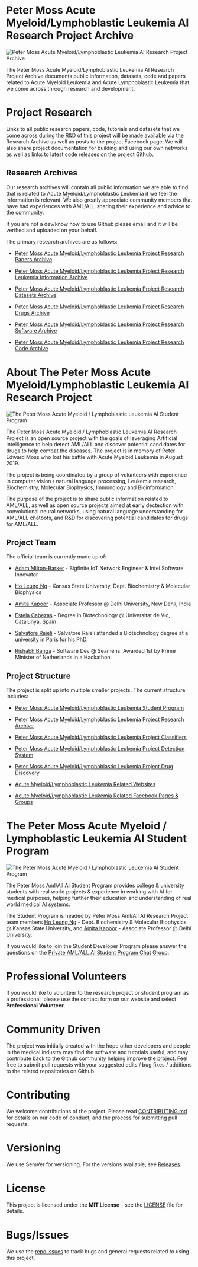 # Peter Moss Acute Myeloid/Lymphoblastic Leukemia AI Research Project Archive

![Peter Moss Acute Myeloid/Lymphoblastic Leukemia AI Research Project Archive](Media/Images/research-archives-banner.png)

The Peter Moss Acute Myeloid/Lymphoblastic Leukemia AI Research Project Archive documents public information, datasets, code and papers related to Acute Myeloid Leukemia and Acute Lymphoblastic Leukemia that we come across through research and development.

# Project Research

Links to all public research papers, code, tutorials and datasets that we come across during the R&D of this project will be made available via the Research Archive as well as posts to the project Facebook page. We will also share project documentation for building and using our own networks as well as links to latest code releases on the project Github.

## Research Archives

Our research archives will contain all public information we are able to find that is related to Acute Myeloid/Lymphoblastic Leukemia if we feel the information is relevant. We also greatly appreciate community members that have had experiences with AML/ALL sharing their experience and advice to the community.

If you are not a dev/know how to use Github please email and it will be verified and uploaded on your behalf.

The primary research archives are as follows:

- [Peter Moss Acute Myeloid/Lymphoblastic Leukemia Project Research Papers Archive](https://github.com/AMLResearchProject/AML-ALL-Research-Archive/AML-ALL-Research-Archive/blob/master/Papers.md "Peter Moss Acute Myeloid/Lymphoblastic Leukemia Project Research Papers Archive")

- [Peter Moss Acute Myeloid/Lymphoblastic Leukemia Project Research Leukemia Information Archive](https://github.com/AMLResearchProject/AML-ALL-Research-Archive/AML-ALL-Research-Archive/blob/master/Leukemia.md "Peter Moss Acute Myeloid/Lymphoblastic Leukemia Project Research Leukemia Information Archive")

- [Peter Moss Acute Myeloid/Lymphoblastic Leukemia Project Research Datasets Archive](https://github.com/AMLResearchProject/AML-ALL-Research-Archive/AML-ALL-Research-Archive/blob/master/Datasets.md "Peter Moss Acute Myeloid/Lymphoblastic Leukemia Project Research Datasets Archive")

- [Peter Moss Acute Myeloid/Lymphoblastic Leukemia Project Research Drugs Archive](https://github.com/AMLResearchProject/AML-ALL-Research-Archive/AML-ALL-Research-Archive/blob/master/Drugs.md "Peter Moss Acute Myeloid/Lymphoblastic Leukemia Project Research Drugs Archive")

- [Peter Moss Acute Myeloid/Lymphoblastic Leukemia Project Research Software Archive](https://github.com/AMLResearchProject/AML-ALL-Research-Archive/AML-ALL-Research-Archive/blob/master/Software.md "Peter Moss Acute Myeloid/Lymphoblastic Leukemia Project Research Software Archive")

- [Peter Moss Acute Myeloid/Lymphoblastic Leukemia Project Research Code Archive](https://github.com/AMLResearchProject/AML-ALL-Research-Archive/AML-ALL-Research-Archive/blob/master/Code.md "Peter Moss Acute Myeloid/Lymphoblastic Leukemia Project Research Code Archive")

# About The Peter Moss Acute Myeloid/Lymphoblastic Leukemia AI Research Project

![The Peter Moss Acute Myeloid / Lymphoblastic Leukemia AI Student Program](Media/Images/Page-Banner.png)

The Peter Moss Acute Myeloid / Lymphoblastic Leukemia AI Research Project is an open source project with the goals of leveraging Artificial Intelligence to help detect AML/ALL and discover potential candidates for drugs to help combat the diseases. The project is in memory of Peter Edward Moss who lost his battle with Acute Myeloid Leukemia in August 2019.

The project is being coordinated by a group of volunteers with experience in computer vision / natural language processing, Leukemia research, Biochemistry, Molecular Biophysics, Immunology and Bioinformation.

The purpose of the project is to share public information related to AML/ALL, as well as open source projects aimed at early dectection with convolutional neural networks, using natural language understanding for AML/ALL chatbots, and R&D for discovering potential candidates for drugs for AML/ALL.

## Project Team

The official team is currently made up of:

- [Adam Milton-Barker](https://github.com/orgs/AMLResearchProject/people/AdamMiltonBarker "Adam Milton-Barker") - Bigfinite IoT Network Engineer & Intel Software Innovator

- [Ho Leung Ng](https://github.com/orgs/AMLResearchProject/people/holeung "Ho  Leung Ng") - Kansas State University, Dept. Biochemistry & Molecular Biophysics

- [Amita Kapoor](https://github.com/orgs/AMLResearchProject/people/amita-kapoor "Amita Kapoor") - Associate Professor @ Delhi University, New Dehli, India

- [Estela Cabezas](https://www.facebook.com/Esteeelaa "Estela Cabezas") - Degree in Biotechnology @ Universitat de Vic, Catalunya, Spain

- [Salvatore Raieli​](https://github.com/orgs/AMLResearchProject/people/SalvatoreRa "Salvatore Raieli​") - Salvatore Raieli attended a Biotechnology degree at a university in Paris for his PhD.

- [Rishabh Banga](https://github.com/orgs/AMLResearchProject/people/rishabhbanga "Rishabh Banga")​ - Software Dev @ Seamens. Awarded 1st by Prime Minister of Netherlands in a Hackathon.

## Project Structure

The project is split up into multiple smaller projects. The current structure includes:

- [Peter Moss Acute Myeloid/Lymphoblastic Leukemia Student Program](https://github.com/AMLResearchProject/AML-ALL-AI-Student-Program "Peter Moss Acute Myeloid/Lymphoblastic Leukemia Student Program")

- [Peter Moss Acute Myeloid/Lymphoblastic Leukemia Project Research Archive](https://github.com/AMLResearchProject/AML-ALL-Research-Archive "Peter Moss Acute Myeloid/Lymphoblastic Leukemia Project Research Archive")

- [Peter Moss Acute Myeloid/Lymphoblastic Leukemia Project Classifiers](https://github.com/AMLResearchProject/AML-ALL-Classifiers "Peter Moss Acute Myeloid/Lymphoblastic Leukemia Project Classifiers")

- [Peter Moss Acute Myeloid/Lymphoblastic Leukemia Project Detection System](https://github.com/AMLResearchProject/AML-ALL-Detection-System "Peter Moss Acute Myeloid/Lymphoblastic Leukemia Project Detection System")

- [Peter Moss Acute Myeloid/Lymphoblastic Leukemia Project Drug Discovery](https://github.com/AMLResearchProject/AML-ALL-Drug-Discovery "Peter Moss Acute Myeloid/Lymphoblastic Leukemia Project Drug Discovery")

- [Acute Myeloid/Lymphoblastic Leukemia Related Websites](https://github.com/AMLResearchProject/Websites "Acute Myeloid/Lymphoblastic Leukemia Related Websites")

- [Acute Myeloid/Lymphoblastic Leukemia Related Facebook Pages & Groups](https://github.com/AMLResearchProject/Facebook "Acute Myeloid/Lymphoblastic Leukemia Related Facebook Pages & Groups")

# The Peter Moss Acute Myeloid / Lymphoblastic Leukemia AI Student Program

![The Peter Moss Acute Myeloid / Lymphoblastic Leukemia AI Student Program](Media/Images/Student-Page-Banner.png)

The Peter Moss Aml/All AI Student Program​ provides college & university students with real world projects & experience in working with AI for medical purposes, helping further their education and understanding of real world medical AI systems.

The Student Program is headed by Peter Moss Aml/All AI Research Project​ team members [Ho Leung Ng](https://github.com/holeung "Ho  Leung Ng")​ - Dept. Biochemistry & Molecular Biophysics @ Kansas State University, and [Amita Kapoor](https://github.com/amita-kapoor "Amita Kapoor")​ - Associate Professor @ Delhi University.

If you would like to join the Student Developer Program please answer the questions on the [Private AML/ALL AI Student Program Chat Group​](https://www.facebook.com/groups/AmlAllPrivateStudentAiProgram "Private AML/ALL AI Student Program Chat Group​").

# Professional Volunteers

If you would like to volunteer to the research project or student program as a professional, please use the contact form on our website and select **Professional Volunteer**.

# Community Driven

The project was initially created with the hope other developers and people in the medical industry may find the software and tutorials useful, and may contribute back to the Github community helping improve the project. Feel free to submit pull requests with your suggested edits / bug fixes / additions to the related repositories on Github.

# Contributing

We welcome contributions of the project. Please read [CONTRIBUTING.md](https://github.com/AMLResearchProject/AML-ALL-Research-Archive/blob/master/CONTRIBUTING.md "CONTRIBUTING.md") for details on our code of conduct, and the process for submitting pull requests.

# Versioning

We use SemVer for versioning. For the versions available, see [Releases](https://github.com/AMLResearchProject/AML-ALL-Research-Archive/releases "Releases").

# License

This project is licensed under the **MIT License** - see the [LICENSE](https://github.com/AMLResearchProject/AML-ALL-Research-Archive/blob/master/LICENSE "LICENSE") file for details.

# Bugs/Issues

We use the [repo issues](https://github.com/AMLResearchProject/AML-ALL-Research-Archive/issues "repo issues") to track bugs and general requests related to using this project.
